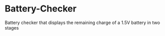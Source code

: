 # Battery-Checker
Battery checker that displays the remaining charge of a 1.5V battery in two stages
